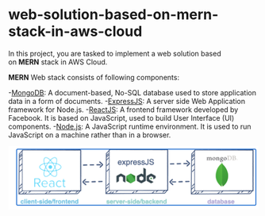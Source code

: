 # web-solution-based-on-mern-stack-in-aws-cloud
In this project, you are tasked to implement a web solution based on **MERN** stack in AWS Cloud.

**MERN** Web stack consists of following components:

-[MongoDB](https://www.mongodb.com/): A document-based, No-SQL database used to store application data in a form of documents.
-[ExpressJS](https://expressjs.com/): A server side Web Application framework for Node.js.
-[ReactJS](https://reactjs.org/): A frontend framework developed by Facebook. It is based on JavaScript, used to build User Interface (UI) components.
-[Node.js](https://nodejs.org/en/): A JavaScript runtime environment. It is used to run JavaScript on a machine rather than in a browser.

![](./images/pic1.png)
